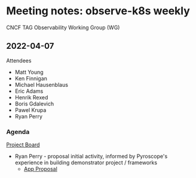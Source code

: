 # Meeting notes: observe-k8s weekly

CNCF TAG Observability Working Group (WG)

## 2022-04-07

Attendees

* Matt Young
* Ken Finnigan
* Michael Hausenblaus
* Eric Adams
* Henrik Rexed
* Boris Gdalevich
* Pawel Krupa
* Ryan Perry

### Agenda

[Project Board](https://github.com/orgs/observe-k8s/projects/1/views/1)

* Ryan Perry - proposal initial activity, informed by Pyroscope's experience in building demonstrator project / frameworks
  * [App Proposal](https://docs.google.com/document/d/1oM5-jmW_bD_q5BSpCfsNBRh9VUIx-oUe9FnWdQ2uFpA/edit?usp=sharing)
